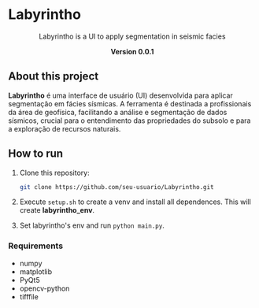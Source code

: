 <p align="center">
  <h1>Labyrintho</h1>
  <p align="center">
    Labyrintho is a UI to apply segmentation in seismic facies
  </p>
  <p align="center">
    <strong>Version 0.0.1</strong>
  </p>
</p>

## About this project

**Labyrintho** é uma interface de usuário (UI) desenvolvida para aplicar segmentação em fácies sísmicas. A ferramenta é destinada a profissionais da área de geofísica, facilitando a análise e segmentação de dados sísmicos, crucial para o entendimento das propriedades do subsolo e para a exploração de recursos naturais.

## How to run
1. Clone this repository:
   ```bash
   git clone https://github.com/seu-usuario/Labyrintho.git

2. Execute ``` setup.sh ``` to create a venv and install all dependences. This will create **labyrintho_env**.

3. Set labyrintho's env and run ``` python main.py ```.

### Requirements
- numpy
- matplotlib
- PyQt5
- opencv-python
- tifffile